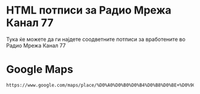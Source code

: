 # HTML потписи за Радио Мрежа Канал 77
 Тука ќе можете да ги најдете соодветните потписи за вработените во Радио Мрежа Канал 77

 # Google Maps
 ```htm
 https://www.google.com/maps/place/%D0%A0%D0%B0%D0%B4%D0%B8%D0%BE+%D0%9C%D1%80%D0%B5%D0%B6%D0%B0+%D0%9A%D0%B0%D0%BD%D0%B0%D0%BB+77/@41.7468548,22.1999992,18z/data=!4m9!1m2!2m1!1z0JrQsNC90LDQuyA3Nw!3m5!1s0x1355c2d241d2e949:0x6e249ae77dcdff9c!8m2!3d41.747166!4d22.201105!15sCg3QmtCw0L3QsNC7IDc3kgERcmFkaW9fYnJvYWRjYXN0ZXLgAQA
 ```

